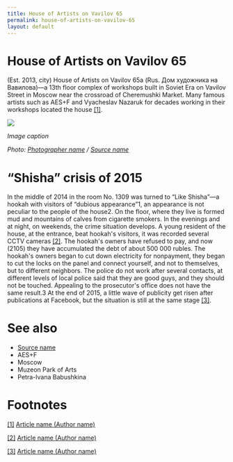 ```yaml
---
title: House of Artists on Vavilov 65
permalink: house-of-artists-on-vavilov-65
layout: default
---
```


# House of Artists on Vavilov 65

(Est. 2013, city) House of Artists on Vavilov 65а (Rus. Дом художника на Вавилова)—a 13th floor complex of workshops built in Soviet Era on Vavilov Street in Moscow near the crossroad of Cheremushki Market. Many famous artists such as AES+F and Vyacheslav Nazaruk for decades working in their workshops located the house <span id="a1">[\[1\]](#f1)</span>.

![](/images/image-name.jpg)

*Image caption*

*Photo: [Photographer name](http://example.net/) / [Source name](http://example.net/)*


# “Shisha” crisis of 2015

In the middle of 2014 in the room No. 1309 was turned to “Like Shisha”—a hookah with visitors of “dubious appearance”1, an appearance is not peculiar to the people of the house2. On the floor, where they live is formed mud and mountains of calves from cigarette smokers. In the evenings and at night, on weekends, the crime situation develops. A young resident of the house, at the entrance, beat hookah's visitors, it was recorded several CCTV cameras <span id="a2">[\[2\]](#f2)</span>. The hookah's owners have refused to pay, and now (2105) they have accumulated the debt of about 500 000 rubles. The hookah's owners began to cut down electricity for nonpayment, they began to cut the locks on the panel and connect yourself, and not to themselves, but to different neighbors. The police do not work after several contacts, at different levels of local police said that they are good guys, and they should not be touched. Appealing to the prosecutor's office does not have the same result.3 At the end of 2015, a little wave of publicity get risen after publications at Facebook, but the situation is still at the same stage <span id="a3">[\[3\]](#f3)</span>.

# See also

+ [Source name](http://example.net/)
+ AES+F
+ Moscow
+ Muzeon Park of Arts
+ Petra-Ivana Babushkina

# Footnotes

[[1]](#a1) <span id="f1"></span> [Article name (Author name)](http://example.net/article)

[[2]](#a2) <span id="f2"></span> [Article name (Author name)](http://example.net/article)

[[3]](#a3) <span id="f3"></span> [Article name (Author name)](http://example.net/article)
